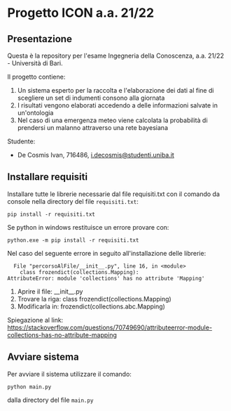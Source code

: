 # Progetto ICON a.a. 21/22

## Presentazione
Questa è la repository per l'esame Ingegneria della Conoscenza, a.a. 21/22 - Università di Bari.

Il progetto contiene:

1. Un sistema esperto per la raccolta e l'elaborazione dei dati al fine di scegliere un set di indumenti consono alla giornata
2. I risultati vengono elaborati accedendo a delle informazioni salvate in un'ontologia
3. Nel caso di una emergenza meteo viene calcolata la probabilità di prendersi un malanno attraverso una rete bayesiana

Studente:
* De Cosmis Ivan, 716486, i.decosmis@studenti.uniba.it

## Installare requisiti
Installare tutte le librerie necessarie dal file requisiti.txt con il comando da console nella directory del file ```requisiti.txt```:

```pip install -r requisiti.txt```

Se python in windows restituisce un errore provare con:

```python.exe -m pip install -r requisiti.txt```

Nel caso del seguente errore in seguito all'installazione delle librerie:
```
  File "percorsoAlFile/__init__.py", line 16, in <module>
    class frozendict(collections.Mapping):
AttributeError: module 'collections' has no attribute 'Mapping'
```

1. Aprire il file: \_\_init_\_\.py
2. Trovare la riga: class frozendict(collections.Mapping)
3. Modificarla in: frozendict(collections.abc.Mapping)

Spiegazione al link: https://stackoverflow.com/questions/70749690/attributeerror-module-collections-has-no-attribute-mapping

## Avviare sistema
  Per avviare il sistema utilizzare il comando:
  
  ```python main.py```
  
  dalla directory del file ```main.py```

